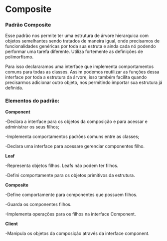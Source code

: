 # Composite
### Padrão Composite

  Esse padrão nos permite ter uma estrutura de árvore hierarquica com objetos semelhantes sendo tratados de maneira igual, onde precisamos de funcionalidades genéricas por toda sua estruta e ainda cada nó podendo performar uma tarefa diferente. Utiliza fortemente as definições de polimorfismo.

  Para isso declararamos uma interface que implementa comportamentos comuns para todas as classes. Assim podemos reutilizar as funções dessa interface por toda a estrutura da árvore, isso também facilita quando precisarmos adicionar outro objeto, nos permitindo importar sua estrutura já definida. 

### Elementos do padrão:

**Component**

-Declara a interface para os objetos da composição e para acessar e administrar os seus filhos;

-Implementa comportamentos padrões comuns entre as classes;

-Declara uma interface para acessare gerenciar componentes filho.
      
**Leaf**

-Representa objetos filhos. Leafs não podem ter filhos. 

-Defini comportamente para os objetos primitivos da estrutura.

**Composite**

-Define comportamente para componentes que possuem filhos.

-Guarda os componentes filhos.

-Implementa operações para os filhos na interface Component.
    
**Client**

-Manipula os objetos da composição através da interface component.




